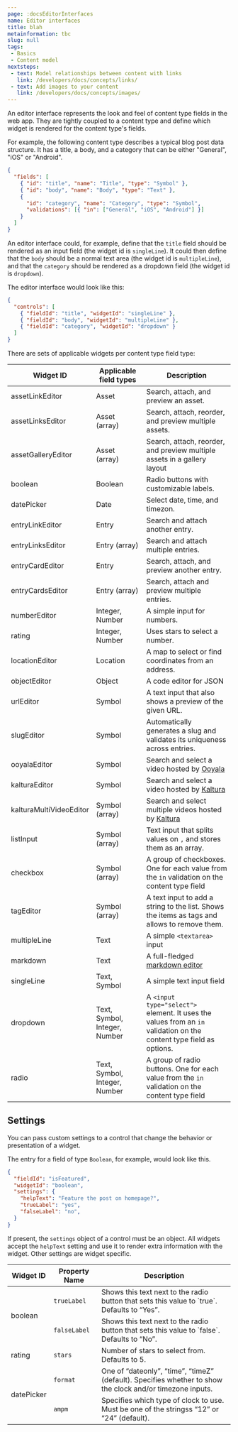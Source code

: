 ```yaml
---
page: :docsEditorInterfaces
name: Editor interfaces
title: blah
metainformation: tbc
slug: null
tags:
 - Basics
 - Content model
nextsteps:
 - text: Model relationships between content with links
   link: /developers/docs/concepts/links/
 - text: Add images to your content
   link: /developers/docs/concepts/images/
---
```


An editor interface represents the look and feel of content type fields in the web app. They are tightly coupled to a content type and define which widget is rendered for the content type's fields.

For example, the following content type describes a typical blog post data structure. It has a title, a body, and a category that can be either "General", "iOS" or "Android".

~~~json
{
  "fields": [
    { "id": "title", "name": "Title", "type": "Symbol" },
    { "id": "body", "name": "Body", "type": "Text" },
    {
      "id": "category", "name": "Category", "type": "Symbol",
      "validations": [{ "in": ["General", "iOS", "Android"] }]
    }
  ]
}
~~~

An editor interface could, for example, define that the `title` field should be rendered as an input field (the widget id is `singleLine`). It could then define that the `body` should be a normal text area (the widget id is `multipleLine`), and that the `category` should be rendered as a dropdown field (the widget id is `dropdown`).

The editor interface would look like this:

~~~json
{
  "controls": [
    { "fieldId": "title", "widgetId": "singleLine" },
    { "fieldId": "body", "widgetId": "multipleLine" },
    { "fieldId": "category", "widgetId": "dropdown" }
  ]
}
~~~

There are sets of applicable widgets per content type field type:

| Widget ID               | Applicable field types        | Description                                                                                                         |
| ----------------------- | ----------------------------- | ------------------------------------------------------------------------------------------------------------------- |
| assetLinkEditor         | Asset                         | Search, attach, and preview an asset.                                                                               |
| assetLinksEditor        | Asset (array)                 | Search, attach, reorder, and preview multiple assets.                                                               |
| assetGalleryEditor      | Asset (array)                 | Search, attach, reorder, and preview multiple assets in a gallery layout                                            |
| boolean                 | Boolean                       | Radio buttons with customizable labels.                                                                             |
| datePicker              | Date                          | Select date, time, and timezon.                                                                                     |
| entryLinkEditor         | Entry                         | Search and attach another entry.                                                                                    |
| entryLinksEditor        | Entry (array)                 | Search and attach multiple entries.                                                                                 |
| entryCardEditor         | Entry                         | Search, attach, and preview another entry.                                                                          |
| entryCardsEditor        | Entry (array)                 | Search, attach and preview multiple entries.                                                                       |
| numberEditor            | Integer, Number               | A simple input for numbers.                                                                                         |
| rating                  | Integer, Number               | Uses stars to select a number.                                                                                      |
| locationEditor          | Location                      | A map to select or find coordinates from an address.                                                                |
| objectEditor            | Object                        | A code editor for JSON                                                                                              |
| urlEditor               | Symbol                        | A text input that also shows a preview of the given URL.                                                            |
| slugEditor              | Symbol                        | Automatically generates a slug and validates its uniqueness across entries.                                         |
| ooyalaEditor            | Symbol                        | Search and select a video hosted by [Ooyala][]                                                                      |
| kalturaEditor           | Symbol                        | Search and select a video hosted by [Kaltura][]                                                                     |
| kalturaMultiVideoEditor | Symbol (array)                | Search and select multiple videos hosted by [Kaltura][]                                                             |
| listInput               | Symbol (array)                | Text input that splits values on `,` and stores them as an array.                                                   |
| checkbox                | Symbol (array)                | A group of checkboxes. One for each value from the `in` validation on the content type field                        |
| tagEditor               | Symbol (array)                | A text input to add a string to the list. Shows the items as tags and allows to remove them.                        |
| multipleLine            | Text                          | A simple `<textarea>` input                                                                                         |
| markdown                | Text                          | A full-fledged [markdown editor][]                                                                                  |
| singleLine              | Text, Symbol                  | A simple text input field                                                                                           |
| dropdown                | Text, Symbol, Integer, Number | A `<input type="select">` element. It uses the values from an `in` validation on the content type field as options. |
| radio                   | Text, Symbol, Integer, Number | A group of radio buttons. One for each value from the `in` validation on the content type field                     |

[kaltura]: https://www.contentful.com/ecosystem/kaltura/

[ooyala]: https://www.contentful.com/ecosystem/ooyala/

[markdown editor]: https://www.contentful.com/r/knowledgebase/markdown/

## Settings

You can pass custom settings to a control that change the behavior or presentation of a widget.

The entry for a field of type `Boolean`, for example, would look like this.

~~~json
{
  "fieldId": "isFeatured",
  "widgetId": "boolean",
  "settings": {
    "helpText": "Feature the post on homepage?",
    "trueLabel": "yes",
    "falseLabel": "no",
  }
}
~~~

If present, the `settings` object of a control must be an object. All widgets accept the `helpText` setting and use it to render extra information with the widget. Other settings are widget specific.

<table>
<thead>
  <tr>
    <th>Widget ID</th>
    <th>Property Name</th>
    <th>Description</th>
  </tr>
</thead>
<tbody>
  <tr>
    <td rowspan="2">boolean</td>
    <td><code>trueLabel</code></td>
    <td>Shows this text next to the radio button that sets this value to `true`. Defaults to “Yes”.</td>
  </tr>
  <tr>
    <td><code>falseLabel</code></td>
    <td>Shows this text next to the radio button that sets this value to `false`. Defaults to “No”.</td>
  </tr>
  <tr>
    <td>rating</td>
    <td><code>stars</code></td>
    <td>Number of stars to select from. Defaults to 5.</td>
  </tr>
  <tr>
    <td rowspan="2">datePicker</td>
    <td><code>format</code></td>
    <td>One of “dateonly”, “time”, “timeZ” (default). Specifies whether to show the clock and/or timezone inputs.</td>
  </tr>
  <tr>
    <td><code>ampm</code></td>
    <td>Specifies which type of clock to use. Must be one of the stringss “12” or “24” (default).</td>
  </tr>
</tbody>
</table>
